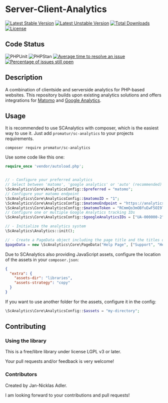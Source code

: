 Server-Client-Analytics
==============

[![Latest Stable Version](https://poser.pugx.org/promatur/sc-analytics/v/stable)](https://packagist.org/packages/promatur/sc-analytics)
[![Latest Unstable Version](https://poser.pugx.org/promatur/sc-analytics/v/unstable)](https://packagist.org/packages/promatur/sc-analytics)
[![Total Downloads](https://poser.pugx.org/promatur/sc-analytics/downloads)](https://packagist.org/packages/promatur/sc-analytics)
[![License](https://poser.pugx.org/promatur/sc-analytics/license)](https://packagist.org/packages/promatur/sc-analytics)

## Code Status

![PHPUnit](https://github.com/promatur/sc-analytics/workflows/PHPUnit/badge.svg?branch=main)
![PHPStan](https://github.com/promatur/sc-analytics/workflows/PHPStan%20check/badge.svg?branch=main)
[![Average time to resolve an issue](http://isitmaintained.com/badge/resolution/promatur/sc-analytics.svg)](http://isitmaintained.com/project/promatur/sc-analytics "Average time to resolve an issue")
[![Percentage of issues still open](http://isitmaintained.com/badge/open/promatur/sc-analytics.svg)](http://isitmaintained.com/project/promatur/sc-analytics "Percentage of issues still open")

## Description

A combination of clientside and serverside analytics for PHP-based websites. This repository builds upon existing analytics solutions and offers integrations for [Matomo](https://matomo.org) and [Google Analytics](https://analytics.google.com).

## Usage

It is recommended to use SCAnalytics with composer, which is the easiest way to use it. Just add `promatur/sc-analytics` to your projects requirements.

```shell
composer require promatur/sc-analytics
```

Use some code like this one:

```php
require_once 'vendor/autoload.php';


// - Configure your preferred analytics
// Select between 'matomo', 'google analytics' or 'auto' (recommended)
\ScAnalytics\Core\AnalyticsConfig::$preferred = "matomo";
// Configure your matomo endpoint
\ScAnalytics\Core\AnalyticsConfig::$matomoID = "1";
\ScAnalytics\Core\AnalyticsConfig::$matomoEndpoint = "https://analytics.example.com/";
\ScAnalytics\Core\AnalyticsConfig::$matomoToken = "RCmmQo3mOBfuEwF5OI9l23DcbHymRa6I"; // Optional
// Configure one or multiple Google Analytics tracking IDs
\ScAnalytics\Core\AnalyticsConfig::$googleAnalyticsIDs = ["UA-000000-2", "UA-XXXXXX-X"];

// - Initialize the analytics system
\ScAnalytics\Analytics::init();

// - Create a PageData object including the page title and the titles of parent pages
$pageData = new \ScAnalytics\Core\PageData("Help Page", ["Support", "Help Page Overview"])
```

Due to SCAnalytics also providing JavaScript assets, configure the location of the assets in your `composer.json`:

```json
{
  "extra": {
    "assets-dir": "libraries",
    "assets-strategy": "copy"
  }
}
```
If you want to use another folder for the assets, configure it in the config:
```php
\ScAnalytics\Core\AnalyticsConfig::$assets = "my-directory";
```

## Contributing

### Using the library

This is a free/libre library under license LGPL v3 or later.

Your pull requests and/or feedback is very welcome!

### Contributors
Created by Jan-Nicklas Adler.

I am looking forward to your contributions and pull requests!
